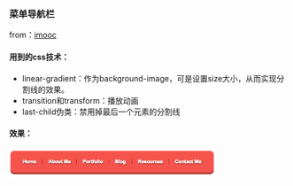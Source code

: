 ### 菜单导航栏

from：[imooc](http://www.imooc.com/code/1881)

#### 用到的css技术：
* linear-gradient：作为background-image，可是设置size大小，从而实现分割线的效果。
* transition和transform：播放动画
* last-child伪类：禁用掉最后一个元素的分割线

#### 效果：
<img src="https://github.com/mrFranklin/FE-Useful-Code/blob/master/Menu/menu.png" width="375px" style="display:inline;">
